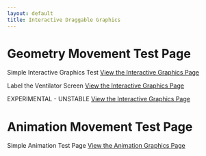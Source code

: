 ```yaml
---
layout: default
title: Interactive Draggable Graphics
---
```


# Geometry Movement Test Page

Simple Interactive Graphics Test
[View the Interactive Graphics Page](/info/graphics.html)

Label the Ventilator Screen
[View the Interactive Graphics Page](/info/graphics1.html)

EXPERIMENTAL - UNSTABLE
[View the Interactive Graphics Page](/info/graphics2.html)

# Animation Movement Test Page

Simple Animation Test Page
[View the Animation Graphics Page](/info/animated-shapes.html)
